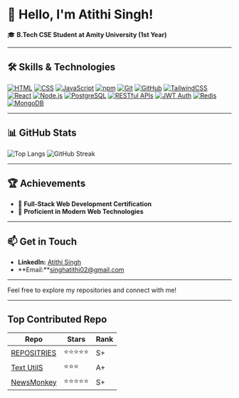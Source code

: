# 👋 Hello, I'm Atithi Singh!


🎓 **B.Tech CSE Student at Amity University (1st Year)**<br/>

---

## 🛠️ Skills & Technologies

[![HTML](https://img.shields.io/badge/HTML5-E34F26?style=for-the-badge&logo=html5&logoColor=white)](https://developer.mozilla.org/en-US/docs/Web/HTML)
[![CSS](https://img.shields.io/badge/CSS3-1572B6?style=for-the-badge&logo=css3&logoColor=white)](https://developer.mozilla.org/en-US/docs/Web/CSS)
[![JavaScript](https://img.shields.io/badge/JavaScript-F7DF1E?style=for-the-badge&logo=javascript&logoColor=black)](https://developer.mozilla.org/en-US/docs/Web/JavaScript)
[![npm](https://img.shields.io/badge/npm-CB3837?style=for-the-badge&logo=npm&logoColor=white)](https://www.npmjs.com/)
[![Git](https://img.shields.io/badge/Git-F05032?style=for-the-badge&logo=git&logoColor=white)](https://git-scm.com/)
[![GitHub](https://img.shields.io/badge/GitHub-181717?style=for-the-badge&logo=github&logoColor=white)](https://github.com/)
[![TailwindCSS](https://img.shields.io/badge/TailwindCSS-06B6D4?style=for-the-badge&logo=tailwindcss&logoColor=white)](https://tailwindcss.com/)
[![React](https://img.shields.io/badge/React-20232A?style=for-the-badge&logo=react&logoColor=61DAFB)](https://reactjs.org/)
[![Node.js](https://img.shields.io/badge/Node.js-339933?style=for-the-badge&logo=nodedotjs&logoColor=white)](https://nodejs.org/)
[![PostgreSQL](https://img.shields.io/badge/PostgreSQL-316192?style=for-the-badge&logo=postgresql&logoColor=white)](https://www.postgresql.org/)
[![RESTful APIs](https://img.shields.io/badge/REST-02569B?style=for-the-badge&logo=rest&logoColor=white)](https://restfulapi.net/)
[![JWT Auth](https://img.shields.io/badge/JWT-000000?style=for-the-badge&logo=jwt&logoColor=white)](https://jwt.io/)
[![Redis](https://img.shields.io/badge/Redis-DC382D?style=for-the-badge&logo=redis&logoColor=white)](https://redis.io/)
[![MongoDB](https://img.shields.io/badge/MongoDB-47A248?style=for-the-badge&logo=mongodb&logoColor=white)](https://www.mongodb.com/)

---

## 📊 GitHub Stats


![Top Langs](https://github-readme-stats.vercel.app/api/top-langs/?username=singh-atithi&layout=compact&theme=radical)
![GitHub Streak](https://github-readme-streak-stats.herokuapp.com/?user=singh-atithi&theme=radical)

---

## 🏆 Achievements

- 🌟 **Full-Stack Web Development Certification**
- 🌟 **Proficient in Modern Web Technologies**

---

## 📫 Get in Touch

- **LinkedIn:** [Atithi Singh](https://www.linkedin.com/in/codeati/)
- **Email:**singhatithi02@gmail.com

---

Feel free to explore my repositories and connect with me!

---

## Top Contributed Repo

| Repo | Stars | Rank |
|------|-------|------|
| [REPOSITRIES](https://github.com/singh-atithi?tab=repositories) | ⭐⭐⭐⭐⭐ | S+ |
| [Text UtilS](https://singh-atithi.github.io/Text-Utils/)        | ⭐⭐⭐ | A+ |
| [NewsMonkey](https://github.com/singh-atithi/News-24-Meta)      | ⭐⭐⭐⭐⭐ | S+ |




